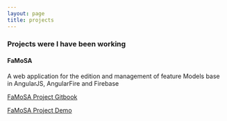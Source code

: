 ```yaml
---
layout: page
title: projects
---
```



### Projects were I have been working

#### FaMoSA

A web application for the edition and management of feature Models base in AngularJS, AngularFire and Firebase

[FaMoSA Project Gitbook](https://dalthviz.github.io/gitbook-showcase)

[FaMoSA Project Demo](https://dalthviz.github.io/showcase)